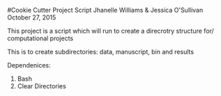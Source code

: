 
#Cookie Cutter Project Script
Jhanelle Williams & Jessica O'Sullivan October 27, 2015

This project is a script which will run to create a direcrotry structure for/
computational projects

This is to create subdirectories: data, manuscript, bin and results

Dependenices:
1. Bash
2. Clear Directories


